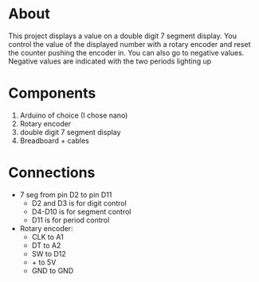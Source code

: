 # About
This project displays a value on a double digit 7 segment display. You control the value of the displayed number with a rotary encoder and reset the counter pushing the encoder in. You can also go to negative values. Negative values are indicated with the two periods lighting up

# Components
1. Arduino of choice (I chose nano)
2. Rotary encoder
3. double digit 7 segment display
4. Breadboard + cables

# Connections
- 7 seg from pin D2 to pin D11
    - D2 and D3 is for digit control
    - D4-D10 is for segment control
    - D11 is for period control
- Rotary encoder:
    - CLK to A1
    - DT to A2
    - SW to D12
    - \+ to 5V
    - GND to GND